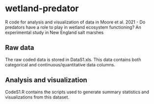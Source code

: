 # wetland-predator
R code for analysis and visualization of data in Moore et al. 2021 - Do predators have a role to play in wetland ecosystem functioning? An experimental study in New England salt marshes

## Raw data 
The raw coded data is stored in DataS1.xls. This data contains both categorical and continuous/quantitative data columns.

## Analysis and visualization
CodeS1.R contains the scripts used to generate summary statistics and visualizations from this dataset. 
